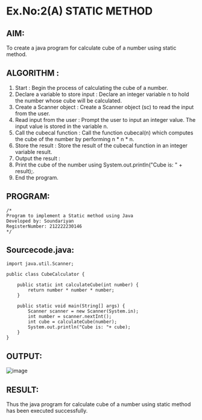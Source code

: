 # Ex.No:2(A)  STATIC METHOD

## AIM:
To create a java program for calculate cube of a number using static method.

## ALGORITHM :
1.  Start : Begin the process of calculating the cube of a number.
2.	Declare a variable to store input : Declare an integer variable n to hold the number whose cube will be calculated.
3.	Create a Scanner object : Create a Scanner object (sc) to read the input from the user.
4.	Read input from the user : Prompt the user to input an integer value. The input value is stored in the variable n.
5.	Call the cubecal function : Call the function cubecal(n) which computes the cube of the number by performing n * n * n.
6.	Store the result : Store the result of the cubecal function in an integer variable result.
7.	Output the result :
8.	Print the cube of the number using System.out.println("Cube is: " + result);.
9.	End the program.

## PROGRAM:
 ```
/*
Program to implement a Static method using Java
Developed by: Soundariyan
RegisterNumber: 212222230146
*/
```

## Sourcecode.java:
```
import java.util.Scanner;

public class CubeCalculator {

    public static int calculateCube(int number) {
        return number * number * number;
    }

    public static void main(String[] args) {
        Scanner scanner = new Scanner(System.in);
        int number = scanner.nextInt();
        int cube = calculateCube(number);
        System.out.println("Cube is: "+ cube);
    }
}
```

## OUTPUT:

![image](https://github.com/user-attachments/assets/6da691af-e133-455c-9d98-0147c342d557)

## RESULT:
Thus the java program for calculate cube of a number using static method has been executed successfully.
